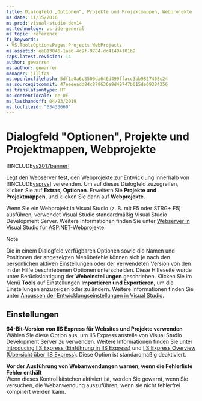 ```yaml
---
title: Dialogfeld „Optionen“, Projekte und Projektmappen, Webprojekte | Microsoft-Dokumentation
ms.date: 11/15/2016
ms.prod: visual-studio-dev14
ms.technology: vs-ide-general
ms.topic: reference
f1_keywords:
- VS.ToolsOptionsPages.Projects.WebProjects
ms.assetid: ea813046-1ae6-4c9f-9784-dc41494101b9
caps.latest.revision: 14
author: gewarren
ms.author: gewarren
manager: jillfra
ms.openlocfilehash: 5df1a0a6c3500da646d499ffacc3bb9827408c24
ms.sourcegitcommit: 47eeeeadd84c879636e9d48747b615de69384356
ms.translationtype: HT
ms.contentlocale: de-DE
ms.lasthandoff: 04/23/2019
ms.locfileid: "63433660"
---
```

# <a name="options-dialog-box-projects-and-solutions-web-projects"></a>Dialogfeld "Optionen", Projekte und Projektmappen, Webprojekte
[!INCLUDE[vs2017banner](../../includes/vs2017banner.md)]

Legt den Webserver fest, den Webprojekte zur Entwicklung innerhalb von [!INCLUDE[vsprvs](../../includes/vsprvs-md.md)] verwenden. Um auf dieses Dialogfeld zuzugreifen, klicken Sie auf **Extras, Optionen**. Erweitern Sie **Projekte und Projektmappen**, und klicken Sie dann auf **Webprojekte**.  
  
 Wenn Sie ein Webprojekt in Visual Studio (z. B. mit F5 oder STRG+ F5) ausführen, verwendet Visual Studio standardmäßig Visual Studio Development Server. Weitere Informationen finden Sie unter [Webserver in Visual Studio für ASP.NET-Webprojekte](http://msdn.microsoft.com/31d4f588-df59-4b7e-b9ea-e1f2dd204328).  
  
> [!NOTE]
> Die in einem Dialogfeld verfügbaren Optionen sowie die Namen und Positionen der angezeigten Menübefehle können sich je nach den persönlichen aktiven Einstellungen oder der verwendeten Version von den in der Hilfe beschriebenen Optionen unterscheiden. Diese Hilfeseite wurde unter Berücksichtigung der **Webeinstellungen** geschrieben. Klicken Sie im Menü **Tools** auf Einstellungen **Importieren und Exportieren**, um die Einstellungen anzuzeigen oder zu ändern. Weitere Informationen finden Sie unter [Anpassen der Entwicklungseinstellungen in Visual Studio](http://msdn.microsoft.com/22c4debb-4e31-47a8-8f19-16f328d7dcd3).  
  
## <a name="settings"></a>Einstellungen  
 **64-Bit-Version von IIS Express für Websites und Projekte verwenden**  
 Wählen Sie diese Option aus, um IIS Express anstelle von Visual Studio Development Server zu verwenden. Weitere Informationen finden Sie unter [Introducing IIS Express (Einführung in IIS Express)](http://go.microsoft.com/?linkid=9747914) und [IIS Express Overview (Übersicht über IIS Express)](http://go.microsoft.com/?linkid=9747915). Diese Option ist standardmäßig deaktiviert.  
  
 **Vor der Ausführung von Webanwendungen warnen, wenn die Fehlerliste Fehler enthält**  
 Wenn dieses Kontrollkästchen aktiviert ist, werden Sie gewarnt, wenn Sie versuchen, die Webanwendung auszuführen, wenn sie nicht fehlerfrei kompiliert werden kann.

